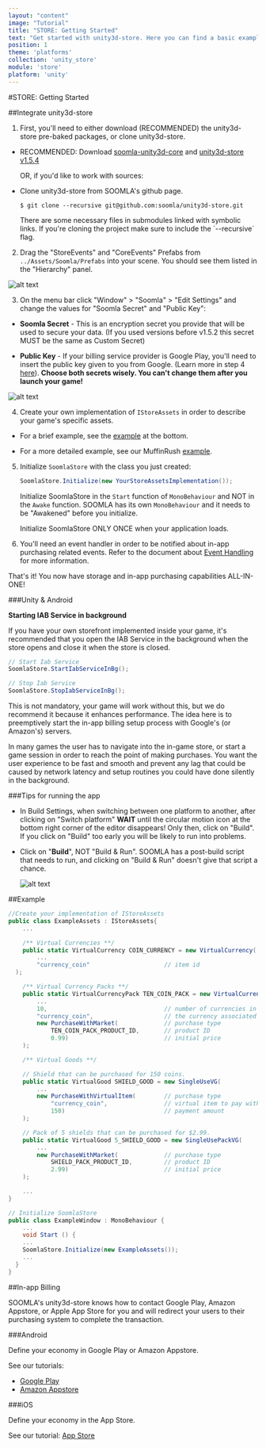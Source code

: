 ```yaml
---
layout: "content"
image: "Tutorial"
title: "STORE: Getting Started"
text: "Get started with unity3d-store. Here you can find a basic example of initialization, economy framework integration, and links to downloads and IAP setup."
position: 1
theme: 'platforms'
collection: 'unity_store'
module: 'store'
platform: 'unity'
---
```


#STORE: Getting Started

##Integrate unity3d-store

1. First, you'll need to either download (RECOMMENDED) the unity3d-store pre-baked packages, or clone unity3d-store.

  - RECOMMENDED: Download [soomla-unity3d-core](https://github.com/soomla/unity3d-store/blob/master/soomla-unity3d-core.unitypackage?raw=true) and [unity3d-store v1.5.4](https://github.com/soomla/unity3d-store/blob/master/soomla-unity3d-store.unitypackage)

    OR, if you'd like to work with sources:

  - Clone unity3d-store from SOOMLA's github page.

    ```
    $ git clone --recursive git@github.com:soomla/unity3d-store.git
    ```

    <div class="info-box">There are some necessary files in submodules linked with symbolic links. If you're cloning the project make sure to include the `--recursive` flag.</div>

2. Drag the "StoreEvents" and "CoreEvents" Prefabs from `../Assets/Soomla/Prefabs` into your scene. You should see them listed in the "Hierarchy" panel.

  ![alt text](/img/tutorial_img/unity_getting_started/hierarchyPanel.png "Hierarchy")

3. On the menu bar click "Window" > "Soomla" > "Edit Settings" and change the values for "Soomla Secret" and "Public Key":

  - **Soomla Secret** - This is an encryption secret you provide that will be used to secure your data. (If you used versions before v1.5.2 this secret MUST be the same as Custom Secret)

  - **Public Key** - If your billing service provider is Google Play, you'll need to insert the public key given to you from Google. (Learn more in step 4 [here](/docs/platforms/android/GooglePlayIAB)). **Choose both secrets wisely. You can't change them after you launch your game!**

  ![alt text](/img/tutorial_img/unity_getting_started/soomlaSettings.png "Soomla Settings")

4. Create your own implementation of `IStoreAssets` in order to describe your game's specific assets.

  - For a brief example, see the [example](#example) at the bottom.

  - For a more detailed example, see our MuffinRush [example](https://github.com/soomla/unity3d-store/blob/master/Soomla/Assets/Examples/MuffinRush/MuffinRushAssets.cs).

5. Initialize `SoomlaStore` with the class you just created:

    ``` cs
    SoomlaStore.Initialize(new YourStoreAssetsImplementation());
    ```

    Initialize SoomlaStore in the `Start` function of `MonoBehaviour` and NOT in the `Awake` function. SOOMLA has its own `MonoBehaviour` and it needs to be "Awakened" before you initialize.

    <div class="warning-box">Initialize SoomlaStore ONLY ONCE when your application loads.</div>

6. You'll need an event handler in order to be notified about in-app purchasing related events. Refer to the document about [Event Handling](/docs/platforms/unity/Events) for more information.

That's it! You now have storage and in-app purchasing capabilities ALL-IN-ONE!

###Unity & Android

**Starting IAB Service in background**

If you have your own storefront implemented inside your game, it's recommended that you open the IAB Service in the background when the store opens and close it when the store is closed.

``` cs
// Start Iab Service
SoomlaStore.StartIabServiceInBg();

// Stop Iab Service
SoomlaStore.StopIabServiceInBg();
```

This is not mandatory, your game will work without this, but we do recommend it because it enhances performance. The idea here is to preemptively start the in-app billing setup process with Google's (or Amazon's) servers.

In many games the user has to navigate into the in-game store, or start a game session in order to reach the point of making purchases. You want the user experience to be fast and smooth and prevent any lag that could be caused by network latency and setup routines you could have done silently in the background.

###Tips for running the app

- In Build Settings, when switching between one platform to another, after clicking on "Switch platform" **WAIT** until the circular motion icon at the bottom right corner of the editor disappears! Only then, click on "Build". If you click on "Build" too early you will be likely to run into problems.

- Click on "**Build**", NOT "Build & Run". SOOMLA has a post-build script that needs to run, and clicking on "Build & Run" doesn't give that script a chance.

  ![alt text](/img/tutorial_img/unity_debugging/switchPlatform.png "Tip")


##Example

``` cs
//Create your implementation of IStoreAssets
public class ExampleAssets : IStoreAssets{
    ...

    /** Virtual Currencies **/
    public static VirtualCurrency COIN_CURRENCY = new VirtualCurrency(
        ...
        "currency_coin"                     // item id
  );

    /** Virtual Currency Packs **/
    public static VirtualCurrencyPack TEN_COIN_PACK = new VirtualCurrencyPack(
        ...
        10,                                 // number of currencies in the pack
        "currency_coin",                    // the currency associated with this pack
        new PurchaseWithMarket(             // purchase type
            TEN_COIN_PACK_PRODUCT_ID,       // product ID
            0.99)                           // initial price
    );

    /** Virtual Goods **/

    // Shield that can be purchased for 150 coins.
    public static VirtualGood SHIELD_GOOD = new SingleUseVG(
        ...
        new PurchaseWithVirtualItem(        // purchase type
            "currency_coin",                // virtual item to pay with
            150)                            // payment amount
    );

    // Pack of 5 shields that can be purchased for $2.99.
    public static VirtualGood 5_SHIELD_GOOD = new SingleUsePackVG(
        ...
        new PurchaseWithMarket(             // purchase type
            SHIELD_PACK_PRODUCT_ID,         // product ID
            2.99)                           // initial price
    );

    ...
}

// Initialize SoomlaStore
public class ExampleWindow : MonoBehaviour {
    ...
    void Start () {
    ...
    SoomlaStore.Initialize(new ExampleAssets());
    ...
  }
}
```

##In-app Billing

SOOMLA's unity3d-store knows how to contact Google Play, Amazon Appstore, or Apple App Store for you and will redirect your users to their purchasing system to complete the transaction.

###Android

Define your economy in Google Play or Amazon Appstore.

See our tutorials:

- [Google Play](/docs/platforms/android/GooglePlayIAB)
- [Amazon Appstore](/docs/platforms/android/AmazonIAB)

###iOS

Define your economy in the App Store.

See our tutorial: [App Store](/docs/platforms/ios/AppStoreIAB)

